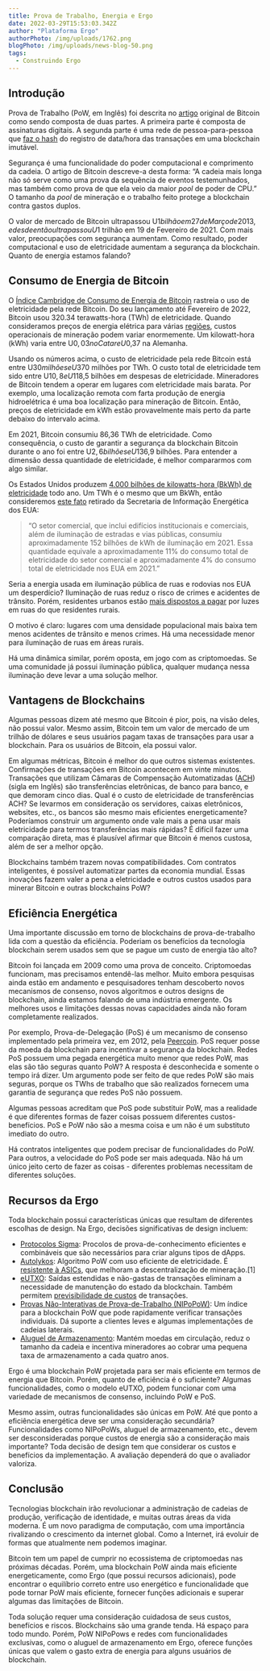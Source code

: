 ```yaml
---
title: Prova de Trabalho, Energia e Ergo
date: 2022-03-29T15:53:03.342Z
author: "Plataforma Ergo"
authorPhoto: /img/uploads/1762.png
blogPhoto: /img/uploads/news-blog-50.png
tags:
  - Construindo Ergo
---
```

## Introdução

Prova de Trabalho (PoW, em Inglês) foi descrita no [artigo](https://bitcoin.org/bitcoin.pdf) original de Bitcoin como sendo composta de duas partes. A primeira parte é composta de assinaturas digitais. A segunda parte é uma rede de pessoa-para-pessoa que [faz o hash](https://pt.wikipedia.org/wiki/Fun%C3%A7%C3%A3o_hash) do registro de data/hora das transações em uma blockchain imutável.

Segurança é uma funcionalidade do poder computacional e comprimento da cadeia. O artigo de Bitcoin descreve-a desta forma: “A cadeia mais longa não só serve como uma prova da sequência de eventos testemunhados, mas também como prova de que ela veio da maior *pool* de poder de CPU.” O tamanho da *pool* de mineração e o trabalho feito protege a blockchain contra gastos duplos.

O valor de mercado de Bitcoin ultrapassou U$1 bilhão em 27 de Março de 2013, e desde então ultrapassou U$1 trilhão em 19 de Fevereiro de 2021. Com mais valor, preocupações com segurança aumentam. Como resultado, poder computacional e uso de eletricidade aumentam a segurança da blockchain. Quanto de energia estamos falando?

## Consumo de Energia de Bitcoin

O [Índice Cambridge de Consumo de Energia de Bitcoin](https://ccaf.io/cbeci/index) rastreia o uso de eletricidade pela rede Bitcoin. Do seu lançamento até Fevereiro de 2022, Bitcoin usou 320.34 terawatts-hora (TWh) de eletricidade. Quando consideramos preços de energia elétrica para várias [regiões](https://www.statista.com/statistics/263492/electricity-prices-in-selected-countries/), custos operacionais de mineração podem variar enormemente. Um kilowatt-hora (kWh) varia entre U$0,03 no Catar e U$0,37 na Alemanha.

Usando os números acima, o custo de eletricidade pela rede Bitcoin está entre U$30 milhões e U$370 milhões por TWh. O custo total de eletricidade tem sido entre U$10,8 e U$118,5 bilhões em despesas de eletricidade. Mineradores de Bitcoin tendem a operar em lugares com eletricidade mais barata. Por exemplo, uma localização remota com farta produção de energia hidroelétrica é uma boa localização para mineração de Bitcoin. Então, preços de eletricidade em kWh estão provavelmente mais perto da parte debaixo do intervalo acima.

Em 2021, Bitcoin consumiu 86,36 TWh de eletricidade. Como consequência, o custo de garantir a segurança da blockchain Bitcoin durante o ano foi entre U$2,6 bilhões e U$136,9 bilhões. Para entender a dimensão dessa quantidade de eletricidade, é melhor compararmos com algo similar.

Os Estados Unidos produzem [4.000 bilhões de kilowatts-hora (BkWh) de eletricidade](https://www.eia.gov/totalenergy/data/monthly/pdf/sec7.pdf) todo ano. Um TWh é o mesmo que um BkWh, então consideremos [este fato](https://www.eia.gov/tools/faqs/faq.php?id=99&t=3) retirado da Secretaria de Informação Energética dos EUA: 

> “O setor comercial, que inclui edifícios institucionais e comerciais, além de iluminação de estradas e vias públicas, consumiu aproximadamente 152 bilhões de kWh de iluminação em 2021. Essa quantidade equivale a aproximadamente 11% do consumo total de eletricidade do setor comercial e aproximadamente 4% do consumo total de eletricidade nos EUA em 2021.”

Seria a energia usada em iluminação pública de ruas e rodovias nos EUA um desperdício? Iluminação de ruas reduz o risco de crimes e acidentes de trânsito. Porém, residentes urbanos estão [mais dispostos a pagar](https://journals.sagepub.com/doi/10.1080/00420980500332106) por luzes em ruas do que residentes rurais. 

O motivo é claro: lugares com uma densidade populacional mais baixa tem menos acidentes de trânsito e menos crimes. Há uma necessidade menor para iluminação de ruas em áreas rurais.

Há uma dinâmica similar, porém oposta, em jogo com as criptomoedas. Se uma comunidade já possui iluminação pública, qualquer mudança nessa iluminação deve levar a uma solução melhor.

## Vantagens de Blockchains

Algumas pessoas dizem até mesmo que Bitcoin é pior, pois, na visão deles, não possui valor. Mesmo assim, Bitcoin tem um valor de mercado de um trilhão de dólares e seus usuários pagam taxas de transações para usar a blockchain. Para os usuários de Bitcoin, ela possui valor.

Em algumas métricas, Bitcoin é melhor do que outros sistemas existentes. Confirmações de transações em Bitcoin acontecem em vinte minutos. Transações que utilizam Câmaras de Compensação Automatizadas ([ACH](https://artigos.wiki/blog/en/Automated_clearing_house)) (sigla em Inglês) são transferências eletrônicas, de banco para banco, e que demoram cinco dias. Qual é o custo de eletricidade de transferências ACH? Se levarmos em consideração os servidores, caixas eletrônicos, websites, etc., os bancos são mesmo mais eficientes energeticamente? Poderíamos construir um argumento onde vale mais a pena usar mais eletricidade para termos transferências mais rápidas? É difícil fazer uma comparação direta, mas é plausível afirmar que Bitcoin é menos custosa, além de ser a melhor opção.

Blockchains também trazem novas compatibilidades. Com contratos inteligentes, é possível automatizar partes da economia mundial. Essas inovações fazem valer a pena a eletricidade e outros custos usados para minerar Bitcoin e outras blockchains PoW?

## Eficiência Energética

Uma importante discussão em torno de blockchains de prova-de-trabalho lida com a questão da eficiência. Poderiam os benefícios da tecnologia blockchain serem usados sem que se pague um custo de energia tão alto?

Bitcoin foi lançada em 2009 como uma prova de conceito. Criptomoedas funcionam, mas precisamos entendê-las melhor. Muito embora pesquisas ainda estão em andamento e pesquisadores tenham descoberto novos mecanismos de consenso, novos algoritmos e outros designs de blockchain, ainda estamos falando de uma indústria emergente. Os melhores usos e limitações dessas novas capacidades ainda não foram completamente realizados.  

Por exemplo, Prova-de-Delegação (PoS) é um mecanismo de consenso implementado pela primeira vez, em 2012, pela [Peercoin](https:/pt.wikipedia.org/wiki/Peercoin). PoS requer posse da moeda da blockchain para incentivar a segurança da blockchain. Redes PoS possuem uma pegada energética muito menor que redes PoW, mas elas são tão seguras quanto PoW? A resposta é desconhecida e somente o tempo irá dizer. Um argumento pode ser feito de que redes PoW são mais seguras, porque os TWhs de trabalho que são realizados fornecem uma garantia de segurança que redes PoS não possuem.

Algumas pessoas acreditam que PoS pode substituir PoW, mas a realidade é que diferentes formas de fazer coisas possuem diferentes custos-benefícios. PoS e PoW não são a mesma coisa e um não é um substituto imediato do outro. 

Há contratos inteligentes que podem precisar de funcionalidades do PoW. Para outros, a velocidade do PoS pode ser mais adequada. Não há um único jeito certo de fazer as coisas - diferentes problemas necessitam de diferentes soluções.

## Recursos da Ergo

Toda blockchain possui características únicas que resultam de diferentes escolhas de design. Na Ergo, decisões significativas de design incluem:

* [Protocolos Sigma](https://docs.ergoplatform.com/dev/scs/#sigma-protocols): Procolos de prova-de-conhecimento eficientes e combináveis que são necessários para criar alguns tipos de dApps.
* [Autolykos](https://ergoplatform.org/docs/ErgoPow.pdf): Algoritmo PoW com uso eficiente de eletricidade. É [resistente à ASICs](https://safex.org/asic-resistant-cryptocurrencies-the-key-to-decentralization/), que melhoram a descentralização de mineração.\[1]
* [eUTXO](https://docs.ergoplatform.com/dev/protocol/eutxo/): Saídas estendidas e não-gastas de transações eliminam a necessidade de manutenção do estado da blockchain. Também permitem [previsibilidade de custos](https://ergoplatform.org/pt/blog/2022-02-09-ergos-hybrid-method-for-counting-costs/) de transações.
* [Provas Não-Interativas de Prova-de-Trabalho (NIPoPoW)](https://nipopows.com/): Um índice para a blockchain PoW que pode rapidamente verificar transações individuais. Dá suporte a clientes leves e algumas implementações de cadeias laterais.
* [Aluguel de Armazenamento](https://ergoplatform.org/pt/blog/2022-02-18-ergo-explainer-storage-rent/): Mantém moedas em circulação, reduz o tamanho da cadeia e incentiva mineradores ao cobrar uma pequena taxa de armazenamento a cada quatro anos.

Ergo é uma blockchain PoW projetada para ser mais eficiente em termos de energia que Bitcoin. Porém, quanto de eficiência é o suficiente? Algumas funcionalidades, como o modelo eUTXO, podem funcionar com uma variedade de mecanismos de consenso, incluindo PoW e PoS. 

Mesmo assim, outras funcionalidades são únicas em PoW. Até que ponto a eficiência energética deve ser uma consideração secundária? Funcionalidades como NIPoPoWs, aluguel de armazenamento, etc., devem ser desconsideradas porque custos de energia são a consideração mais importante? Toda decisão de design tem que considerar os custos e benefícios da implementação. A avaliação dependerá do que o avaliador valoriza.

## Conclusão

Tecnologias blockchain irão revolucionar a administração de cadeias de produção, verificação de identidade, e muitas outras áreas da vida moderna. É um novo paradigma de computação, com uma importância rivalizando o crescimento da internet global. Como a Internet, irá evoluir de formas que atualmente nem podemos imaginar.

Bitcoin tem um papel de cumprir no ecossistema de criptomoedas nas próximas décadas. Porém, uma blockchain PoW ainda mais eficiente energeticamente, como Ergo (que possui recursos adicionais), pode encontrar o equilíbrio correto entre uso energético e funcionalidade que pode tornar PoW mais eficiente, fornecer funções adicionais e superar algumas das limitações de Bitcoin.

Toda solução requer uma consideração cuidadosa de seus custos, benefícios e riscos. Blockchains são uma grande tenda. Há espaço para todo mundo. Porém, PoW NIPoPows e redes com funcionalidades exclusivas, como o aluguel de armazenamento em Ergo, oferece funções únicas que valem o gasto extra de energia para alguns usuários de blockchain.